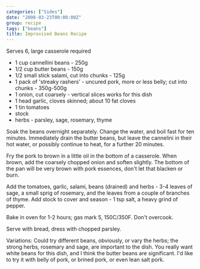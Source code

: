 ```yaml
---
categories: ["Sides"]
date: "2008-03-23T00:00:00Z"
group: recipe
tags: ["beans"]
title: Improvised Beans Recipe
---
```


Serves 6, large casserole required

- 1 cup cannellini beans - 250g
- 1/2 cup butter beans - 150g
- 1/2 small stick salami, cut into chunks - 125g
- 1 pack of 'streaky rashers' - uncured pork, more or less belly; cut into chunks -  350g-500g
- 1 onion, cut coarsely - vertical slices works for this dish
- 1 head garlic, cloves skinned; about 10 fat cloves
- 1 tin tomatoes
- stock
- herbs - parsley, sage, rosemary, thyme

Soak the beans overnight separately.  Change the water, and boil fast for ten minutes.  Immediately drain the butter beans, but leave the cannelini in their hot water, or possibly continue to heat, for a further 20 minutes.

Fry the pork to brown in a little oil in the bottom of a casserole.  When brown, add the coarsely chopped onion and soften slightly.  The bottom of the pan will be very brown with pork essences, don't let that blacken or burn.

Add the tomatoes, garlic, salami, beans (drained) and herbs -  3-4 leaves of sage, a small sprig of rosemary, and the leaves from a couple of branches of thyme.  Add stock to cover and season - 1 tsp salt, a heavy grind of pepper.

Bake in oven for 1-2 hours; gas mark 5, 150C/350F.  Don't overcook.

Serve with bread, dress with chopped parsley.

Variations: Could try different beans, obviously, or vary the herbs; the strong herbs, rosemary and sage, are important to the dish.  You really want white beans for this dish, and I think the butter beans are significant.  I'd like to try it with belly of pork, or brined pork, or even lean salt pork.
